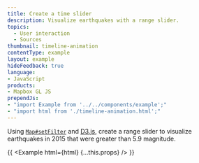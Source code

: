 ```yaml
---
title: Create a time slider
description: Visualize earthquakes with a range slider.
topics:
  - User interaction
  - Sources
thumbnail: timeline-animation
contentType: example
layout: example
hideFeedback: true
language:
- JavaScript
products:
- Mapbox GL JS
prependJs:
- "import Example from '../../components/example';"
- "import html from './timeline-animation.html';"
---
```


Using [`Map#setFilter`](https://maplibre.org/maplibre-gl-js-docs/api/map/#map#setfilter) and [D3.js](https://d3js.org/), create a range slider to visualize earthquakes in 2015 that were greater than 5.9 magnitude.

{{ <Example html={html} {...this.props} /> }}
